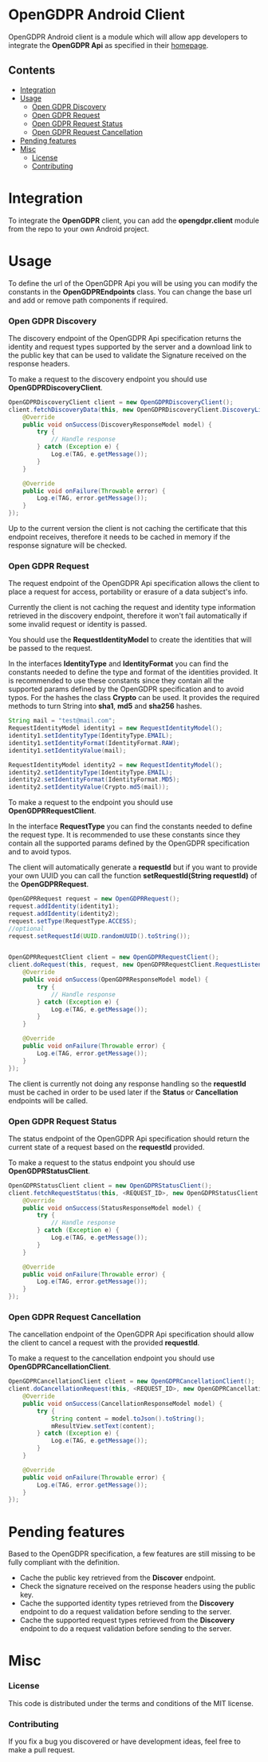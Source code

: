 # OpenGDPR Android Client

OpenGDPR Android client is a module which will allow app developers to integrate the **OpenGDPR Api** as specified in their [homepage](https://www.opengdpr.org).

## Contents

* [Integration](#integration)
* [Usage](#usage)
    * [Open GDPR Discovery](#opengdpr-discovery)
    * [Open GDPR Request](#opengdpr-request)
    * [Open GDPR Request Status](#opengdpr-status)
    * [Open GDPR Request Cancellation](#opengdpr-cancel)
* [Pending features](#pending-features)
* [Misc](#misc)
    * [License](#misc_license)
    * [Contributing](#misc_contributing)

<a name="integration"></a>
# Integration

To integrate the **OpenGDPR** client, you can add the **opengdpr.client** module from the repo to your own Android project.

<a name="usage"></a>
# Usage

To define the url of the OpenGDPR Api you will be using you can modify the constants in the **OpenGDPREndpoints** class. You can change the base url and add or remove path components if required.

<a name="opengdpr-discovery"></a>
### Open GDPR Discovery

The discovery endpoint of the OpenGDPR Api specification returns the identity and request types supported by the server and a download link to the public key that can be used to validate the Signature received on the response headers.

To make a request to the discovery endpoint you should use **OpenGDPRDiscoveryClient**.

``` Java
OpenGDPRDiscoveryClient client = new OpenGDPRDiscoveryClient();
client.fetchDiscoveryData(this, new OpenGDPRDiscoveryClient.DiscoveryListener() {
    @Override
    public void onSuccess(DiscoveryResponseModel model) {
        try {
            // Handle response
        } catch (Exception e) {
            Log.e(TAG, e.getMessage());
        }
    }

    @Override
    public void onFailure(Throwable error) {
        Log.e(TAG, error.getMessage());
    }
});
```

Up to the current version the client is not caching the certificate that this endpoint receives, therefore it needs to be cached in memory if the response signature will be checked.

<a name="opengdpr-request"></a>
### Open GDPR Request

The request endpoint of the OpenGDPR Api specification allows the client to place a request for access, portability or erasure of a data subject's info. 

Currently the client is not caching the request and identity type information retrieved in the discovery endpoint, therefore it won't fail automatically if some invalid request or identity is passed.

You should use the **RequestIdentityModel** to create the identities that will be passed to the request.

In the interfaces **IdentityType** and **IdentityFormat** you can find the constants needed to define the type and format of the identities provided. It is recommended to use these constants since they contain all the supported params defined by the OpenGDPR specification and to avoid typos. For the hashes the class **Crypto** can be used. It provides the required methods to turn String into **sha1**, **md5** and **sha256** hashes.

``` Java
String mail = "test@mail.com";
RequestIdentityModel identity1 = new RequestIdentityModel();
identity1.setIdentityType(IdentityType.EMAIL);
identity1.setIdentityFormat(IdentityFormat.RAW);
identity1.setIdentityValue(mail);

RequestIdentityModel identity2 = new RequestIdentityModel();
identity2.setIdentityType(IdentityType.EMAIL);
identity2.setIdentityFormat(IdentityFormat.MD5);
identity2.setIdentityValue(Crypto.md5(mail));
```

To make a request to the endpoint you should use **OpenGDPRRequestClient**.

In the interface **RequestType** you can find the constants needed to define the request type. It is recommended to use these constants since they contain all the supported params defined by the OpenGDPR specification and to avoid typos.

The client will automatically generate a **requestId** but if you want to provide your own UUID you can call the function **setRequestId(String requestId)** of the **OpenGDPRRequest**.

``` Java
OpenGDPRRequest request = new OpenGDPRRequest();
request.addIdentity(identity1);
request.addIdentity(identity2);
request.setType(RequestType.ACCESS);
//optional
request.setRequestId(UUID.randomUUID().toString());


OpenGDPRRequestClient client = new OpenGDPRRequestClient();
client.doRequest(this, request, new OpenGDPRRequestClient.RequestListener() {
    @Override
    public void onSuccess(OpenGDPRResponseModel model) {
        try {
            // Handle response
        } catch (Exception e) {
            Log.e(TAG, e.getMessage());
        }
    }

    @Override
    public void onFailure(Throwable error) {
        Log.e(TAG, error.getMessage());
    }
});
```

The client is currently not doing any response handling so the **requestId** must be cached in order to be used later if the **Status** or **Cancellation** endpoints will be called.

<a name="opengdpr-status"></a>
### Open GDPR Request Status

The status endpoint of the OpenGDPR Api specification should return the current state of a request based on the **requestId** provided.

To make a request to the status endpoint you should use **OpenGDPRStatusClient**.

``` Java
OpenGDPRStatusClient client = new OpenGDPRStatusClient();
client.fetchRequestStatus(this, <REQUEST_ID>, new OpenGDPRStatusClient.StatusListener() {
    @Override
    public void onSuccess(StatusResponseModel model) {
        try {
            // Handle response
        } catch (Exception e) {
            Log.e(TAG, e.getMessage());
        }
    }

    @Override
    public void onFailure(Throwable error) {
        Log.e(TAG, error.getMessage());
    }
});
```

<a name="opengdpr-cancel"></a>
### Open GDPR Request Cancellation

The cancellation endpoint of the OpenGDPR Api specification should allow the client to cancel a request with the provided **requestId**.

To make a request to the cancellation endpoint you should use **OpenGDPRCancellationClient**.

``` Java
OpenGDPRCancellationClient client = new OpenGDPRCancellationClient();
client.doCancellationRequest(this, <REQUEST_ID>, new OpenGDPRCancellationClient.CancellationListener() {
    @Override
    public void onSuccess(CancellationResponseModel model) {
        try {
            String content = model.toJson().toString();
            mResultView.setText(content);
        } catch (Exception e) {
            Log.e(TAG, e.getMessage());
        }
    }

    @Override
    public void onFailure(Throwable error) {
        Log.e(TAG, error.getMessage());
    }
});
```

<a name="pending-features"></a>
# Pending features

Based to the OpenGDPR specification, a few features are still missing to be fully compliant with the definition.

* Cache the public key retrieved from the **Discover** endpoint.
* Check the signature received on the response headers using the public key.
* Cache the supported identity types retrieved from the **Discovery** endpoint to do a request validation before sending to the server.
* Cache the supported request types retrieved from the **Discovery** endpoint to do a request validation before sending to the server.

<a name="misc"></a>
# Misc

<a name="misc_license"></a>
### License

This code is distributed under the terms and conditions of the MIT license.

<a name="misc_contributing"></a>
### Contributing

If you fix a bug you discovered or have development ideas, feel free to make a pull request.
